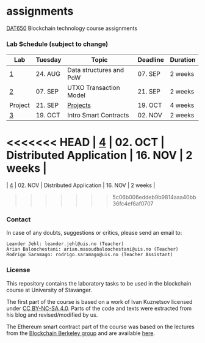 # assignments
[DAT650](https://github.com/dat650-2021/info) Blockchain technology course assignments

### Lab Schedule (subject to change)

| Lab                                                            | Tuesday  | Topic                                                                       | Deadline | Duration |
| -------------------------------------------------------------- | -------- | --------------------------------------------------------------------------- | -------- | -------- |
| [1](https://github.com/dat650-2021/assignments/tree/main/lab1) | 24. AUG  | Data structures and PoW                                                     | 07. SEP  | 2 weeks  |
| [2](https://github.com/dat650-2021/assignments/tree/main/lab2) | 07. SEP  | UTXO Transaction Model                                                      | 21. SEP  | 2 weeks  |
| Project                                                        | 21. SEP  | [Projects](https://github.com/dat650-2021/info/tree/main/projects) | 19. OCT  | 4 weeks  |
| [3](https://github.com/dat650-2021/assignments/tree/main/lab3) | 19. OCT  | Intro Smart Contracts                                                       | 02. NOV  | 2 weeks  |
<<<<<<< HEAD
| [4](https://github.com/dat650-2021/assignments/tree/main/lab4) | 02. OCT  | Distributed Application                                                     | 16. NOV  | 2 weeks  |
=======
| [4](https://github.com/dat650-2021/assignments/tree/main/lab4) | 02. NOV  | Distributed Application                                                     | 16. NOV  | 2 weeks  |
>>>>>>> 5c06b006eddeb9b9814aaa40bb36fc4ef6af0707

### Contact

In case of any doubts, suggestions or critics, please send an email to:

    Leander Jehl: leander.jehl@uis.no (Teacher)
    Arian Baloochestani: arian.masoudbaloochestani@uis.no (Teacher)
    Rodrigo Saramago: rodrigo.saramago@uis.no (Teacher Assistant)

### License

This repository contains the laboratory tasks to be used in the blockchain course at University of Stavanger.

The first part of the course is based on a work of Ivan Kuznetsov licensed under [CC BY-NC-SA 4.0](https://creativecommons.org/licenses/by-nc-sa/4.0/).
Parts of the code and texts were extracted from his blog and revised/modified by us.

The Ethereum smart contract part of the course was based on the lectures from the [Blockchain Berkeley group](https://blockchain.berkeley.edu/) and are available [here](https://www.youtube.com/channel/UC5sgoRfoSp3jeX4DEqKLwKg).
